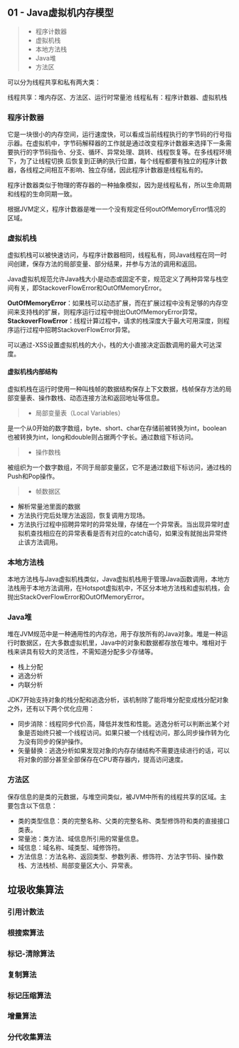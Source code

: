 ## 01 - Java虚拟机内存模型

> * 程序计数器
> * 虚拟机栈
> * 本地方法栈
> * Java堆
> * 方法区

可以分为线程共享和私有两大类：

线程共享：堆内存区、方法区、运行时常量池
线程私有：程序计数器、虚拟机栈

### 程序计数器

它是一块很小的内存空间，运行速度快，可以看成当前线程执行的字节码的行号指示器。在虚拟机中，字节码解释器的工作就是通过改变程序计数器来选择下一条需要执行的字节码指令、分支、循环、异常处理、跳转、线程恢复等。在多线程环境下，为了让线程切换
后恢复到正确的执行位置，每个线程都要有独立的程序计数器，各线程之间相互不影响、独立存储，因此程序计数器是线程私有的。

程序计数器类似于物理的寄存器的一种抽象模拟，因为是线程私有，所以生命周期和线程的生命同期一致。

根据JVM定义，程序计数器是唯一一个没有规定任何outOfMemoryError情况的区域。

### 虚拟机栈

虚拟机栈可以被快速访问，与程序计数器相同，线程私有，同Java线程在同一时间创建，保存方法的局部变量、部分结果，并参与方法的调用和返回。

Java虚拟机规范允许Java栈大小是动态或固定不变，规范定义了两种异常与栈空间有关，即StackoverFlowError和OutOfMemoryError。

**OutOfMemoryError**：如果栈可以动态扩展，而在扩展过程中没有足够的内存空间来支持栈的扩展，则程序运行过程中抛出OutOfMemoryError异常。
**StackoverFlowError**：线程计算过程中，请求的栈深度大于最大可用深度，则程序运行过程中招聘StackoverFlowError异常。

可以通过-XSS设置虚拟机栈的大小，栈的大小直接决定函数调用的最大可达深度。

#### 虚拟机栈内部结构

虚拟机栈在运行时使用一种叫栈帧的数据结构保存上下文数据，栈帧保存方法的局部变量表、操作数栈、动态连接方法和返回地址等信息。

> * 局部变量表（Local Variables）

是一个从0开始的数字数组，byte、short、char在存储前被转换为int，boolean也被转换为int，long和double则占据两个字长。通过数组下标访问。

> * 操作数栈

被组织为一个数字数组，不同于局部变量区，它不是通过数组下标访问，通过栈的Push和Pop操作。

> * 帧数据区

- 解析常量池里面的数据
- 方法执行完后处理方法返回，恢复调用方现场。
- 方法执行过程中招聘异常时的异常处理，存储在一个异常表。当出现异常时虚拟机查找相应在的异常表看是否有对应的catch语句，如果没有就抛出异常终止该方法调用。


### 本地方法栈

本地方法栈与Java虚拟机栈类似，Java虚拟机栈用于管理Java函数调用，本地方法栈用于本地方法调用，在Hotspot虚拟机中，不区分本地方法栈和虚拟机栈，会抛出StackOverFlowError和OutOfMemoryError。

### Java堆

堆在JVM规范中是一种通用性的内存池，用于存放所有的Java对象。堆是一种运行时数据区，在大多数虚拟机里，Java中的对象和数据都存放在堆中。堆相对于栈来讲具有较大的灵活性，不需知道分配多少存储等。

* 栈上分配
* 逃逸分析
* 内联分析

JDK7开始支持对象的栈分配和逃逸分析，该机制除了能将堆分配变成栈分配对象之外，还有以下两个优化应用：

* 同步消除：线程同步代价高，降低并发性和性能。逃逸分析可以判断出某个对象是否始终只被一个线程访问。如果只被一个线程访问，那么同步操作转为化为没有同步的保护操作。
* 矢量替换：逃逸分析如果发现对象的内存存储结构不需要连续进行的话，可以将对象的部分甚至全部保存在CPU寄存器内，提高访问速度。

### 方法区

保存信息的是类的元数据，与堆空间类似，被JVM中所有的线程共享的区域。主要包含以下信息：

* 类的类型信息：类的完整名称、父类的完整名称、类型修饰符和类的直接接口类表。
* 常量池：类方法、域信息所引用的常量信息。
* 域信息：域名称、域类型、域修饰符。
* 方法信息：方法名称、返回类型、参数列表、修饰符、方法字节码、操作数栈、方法栈桢、局部变量区大小、异常表。

## 垃圾收集算法

### 引用计数法

### 根搜索算法

### 标记-清除算法

### 复制算法

### 标记压缩算法

### 增量算法

### 分代收集算法

